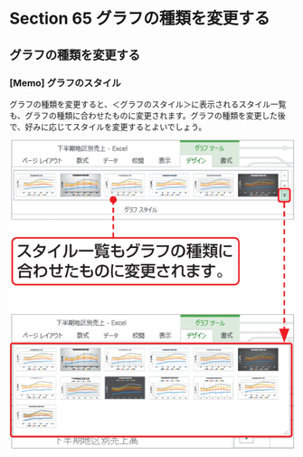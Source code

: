 # Section 65 グラフの種類を変更する

## グラフの種類を変更する

### [Memo] グラフのスタイル

グラフの種類を変更すると、＜グラフのスタイル＞に表示されるスタイル一覧も、グラフの種類に合わせたものに変更されます。グラフの種類を変更した後で、好みに応じてスタイルを変更するとよいでしょう。

![memo](002.png)

